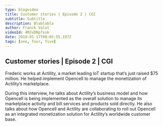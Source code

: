 ```yaml
---
type: blogvideo
title: Customer stories | Episode 2 | CGI
subtitle: Subtitle
description: Blablabla
author: Franck Valot
videoId: 4MJvDNp7xsk
date: 2019-01-17T08:05:55.197Z
tags: [one, four, five]
---
```


## Customer stories | Episode 2 | CGI

Frederic works at Actility, a market leading IoT startup that’s just raised $75 million. He helped implement Opencell to manage the monetization of Actility’s marketplace.

During this interview, he talks about Actility’s business model and how Opencell is being implemented as the overall solution to manage its marketplace activity and bill services and products sold directly. He also talks about how Opencell and Actility are collaborating to roll out Opencell as an integrated monetization solution for Actility’s worldwide customer base.
